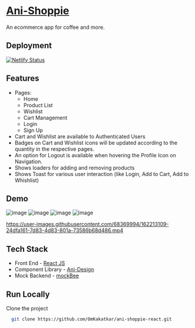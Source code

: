 # [Ani-Shoppie](https://ani-shoppie-react.netlify.app/)

An ecommerce app for coffee and more.

## Deployment

[![Netlify Status](https://api.netlify.com/api/v1/badges/a6cebe01-46ae-4c92-b387-d827f63f4eee/deploy-status)](https://app.netlify.com/sites/ani-shoppie-react/deploys)

## Features

- Pages:
  - Home
  - Product List
  - Wishlist
  - Cart Management
  - Login
  - Sign Up
- Cart and Wishlist are available to Authenticated Users
- Badges on Cart and Wishlist icons will be updated according to the quantity in the respective pages.
- An option for Logout is available when hovering the Profile Icon on Navigation.
- Shows loaders for adding and removing products
- Shows Toast for various user interaction (like Login, Add to Cart, Add to Whishlist)

## Demo

![image](https://user-images.githubusercontent.com/68369994/161108710-7f3c8d9a-5b47-45e6-a307-1ea868da4b65.png)
![image](https://user-images.githubusercontent.com/68369994/161107995-53b8aa4e-19c0-4833-a425-3dff7b4ff3b4.png)
![image](https://user-images.githubusercontent.com/68369994/161108110-25d67386-85a4-4762-8321-9fb5b3041420.png)
![image](https://user-images.githubusercontent.com/68369994/161108190-965a3360-31fd-4629-b72d-dd7a1494ddd5.png)

https://user-images.githubusercontent.com/68369994/162213109-24dfa161-7d83-4d83-801a-73586b68d486.mp4


## Tech Stack

- Front End - [React JS](https://beta.reactjs.org/)
- Component Library - [Ani-Design](https://ani-design.netlify.app)
- Mock Backend - [mockBee](https://mockbee.netlify.app/)

## Run Locally

Clone the project

```bash
  git clone https://github.com/OmKakatkar/ani-shoppie-react.git
```
